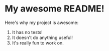 # My awesome README!

Here's why my project is awesome:

1. It has no tests!
1. It doesn't do anything useful!
1. It's really fun to work on.
